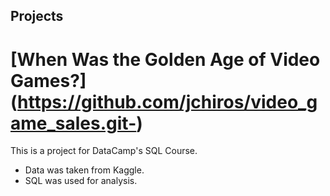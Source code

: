 ## Projects

# [When Was the Golden Age of Video Games?] (https://github.com/jchiros/video_game_sales.git-)

This is a project for DataCamp's SQL Course.

* Data was taken from Kaggle.
* SQL was used for analysis.
